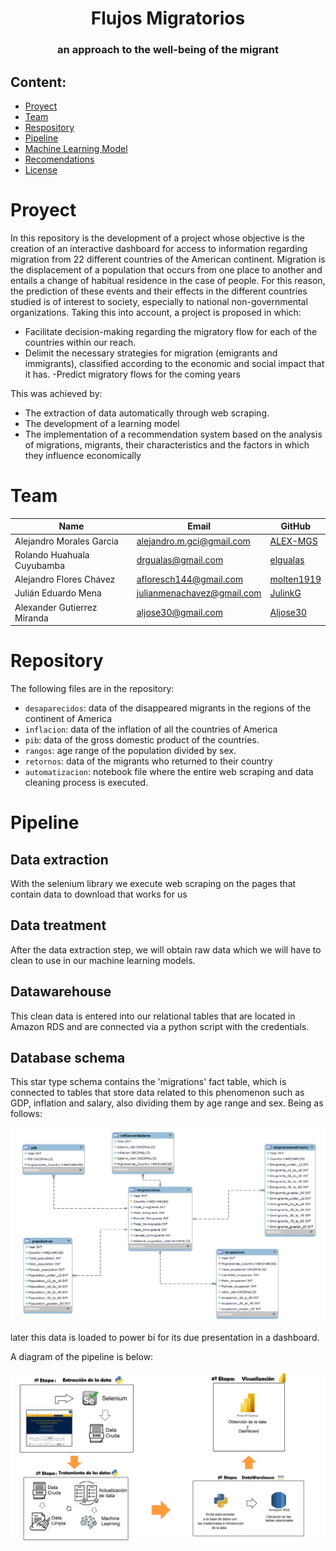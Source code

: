 <h1 align="center"> Flujos Migratorios </h1>
<h3 align="center"> an approach to the well-being of the migrant </h3>

 **Content:**
 ---

- [Proyect ](#el-proyecto-)
- [Team ](#equipo-)
- [Respository](#el-repositorio)
- [Pipeline](#pipeline)
- [Machine Learning Model](#modelo-de-agrupamiento-de-sismos)
- [Recomendations](#alerta-sísmica)
- [License](#licencia)

# Proyect <a name="proyecto"></a>

In this repository is the development of a project whose objective is the creation of an interactive dashboard for access to information regarding migration from 22 different countries of the American continent. Migration is the displacement of a population that occurs from one place to another and entails a change of habitual residence in the case of people. For this reason, the prediction of these events and their effects in the different countries studied is of interest to society, especially to national non-governmental organizations.
Taking this into account, a project is proposed in which:

- Facilitate decision-making regarding the migratory flow for each of the countries within our reach.
- Delimit the necessary strategies for migration (emigrants and immigrants), classified according to the economic and social impact that it has.
   -Predict migratory flows for the coming years

This was achieved by:
- The extraction of data automatically through web scraping.
- The development of a learning model
- The implementation of a recommendation system based on the analysis of migrations, migrants, their characteristics and the factors in which they influence economically

# Team <a name="equipo"></a>
|Name         | Email                    | GitHub                                          |
|----------------|----------------------------|-------------------------------------------------|
|Alejandro Morales Garcia |alejandro.m.gci@gmail.com    |[ALEX-MGS](https://github.com/ALEX-MGS)    |
|Rolando Huahuala Cuyubamba |drgualas@gmail.com   |[elgualas](https://github.com/elgualas)            |
|Alejandro Flores Chávez |afloresch144@gmail.com|[molten1919](https://github.com/molten1919)|[
|Julián Eduardo Mena|julianmenachavez@gmail.com  |[JulinkG](https://github.com/JulinkG)            |
|Alexander Gutierrez Miranda |aljose30@gmail.com    |[Aljose30](https://github.com/Aljose30)        |

# Repository<a name="repo"></a>
The following files are in the repository:
- `desaparecidos`: data of the disappeared migrants in the regions of the continent of America
- `inflacion`: data of the inflation of all the countries of America
- `pib`: data of the gross domestic product of the countries.
- `rangos`: age range of the population divided by sex.
- `retornos`: data of the migrants who returned to their country
- `automatizacion`: notebook file where the entire web scraping and data cleaning process is executed.


# Pipeline<a name="pipeline"></a>
## Data extraction
With the selenium library we execute web scraping on the pages that contain data to download that works for us
## Data treatment
After the data extraction step, we will obtain raw data which we will have to clean to use in our machine learning models.
## Datawarehouse
This clean data is entered into our relational tables that are located in Amazon RDS and are connected via a python script with the credentials.
## Database schema
This star type schema contains the 'migrations' fact table, which is connected to tables that store data related to this phenomenon such as GDP, inflation and salary, also dividing them by age range and sex. Being as follows:
<p align="center">
  <img src="_src/EDR.png" />
</p>

later this data is loaded to power bi for its due presentation in a dashboard.

A diagram of the pipeline is below:
<p align="center">
  <img src="_src/pipeline.png" />
</p>

